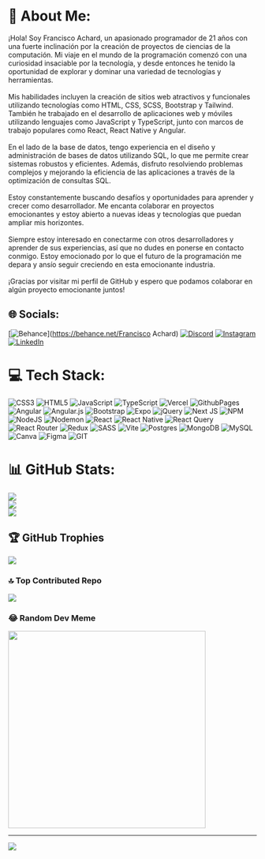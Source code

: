 # 💫 About Me:
¡Hola! Soy Francisco Achard, un apasionado programador de 21 años con una fuerte inclinación por la creación de proyectos de ciencias de la computación. Mi viaje en el mundo de la programación comenzó con una curiosidad insaciable por la tecnología, y desde entonces he tenido la oportunidad de explorar y dominar una variedad de tecnologías y herramientas.<br><br>Mis habilidades incluyen la creación de sitios web atractivos y funcionales utilizando tecnologías como HTML, CSS, SCSS, Bootstrap y Tailwind. También he trabajado en el desarrollo de aplicaciones web y móviles utilizando lenguajes como JavaScript y TypeScript, junto con marcos de trabajo populares como React, React Native y Angular.<br><br>En el lado de la base de datos, tengo experiencia en el diseño y administración de bases de datos utilizando SQL, lo que me permite crear sistemas robustos y eficientes. Además, disfruto resolviendo problemas complejos y mejorando la eficiencia de las aplicaciones a través de la optimización de consultas SQL.<br><br>Estoy constantemente buscando desafíos y oportunidades para aprender y crecer como desarrollador. Me encanta colaborar en proyectos emocionantes y estoy abierto a nuevas ideas y tecnologías que puedan ampliar mis horizontes.<br><br>Siempre estoy interesado en conectarme con otros desarrolladores y aprender de sus experiencias, así que no dudes en ponerse en contacto conmigo. Estoy emocionado por lo que el futuro de la programación me depara y ansío seguir creciendo en esta emocionante industria.<br><br>¡Gracias por visitar mi perfil de GitHub y espero que podamos colaborar en algún proyecto emocionante juntos!


## 🌐 Socials:
[![Behance](https://img.shields.io/badge/Behance-1769ff?logo=behance&logoColor=white)](https://behance.net/Francisco Achard) [![Discord](https://img.shields.io/badge/Discord-%237289DA.svg?logo=discord&logoColor=white)](https://discord.gg/FranAchard#0068) [![Instagram](https://img.shields.io/badge/Instagram-%23E4405F.svg?logo=Instagram&logoColor=white)](https://instagram.com/_fran_achard) [![LinkedIn](https://img.shields.io/badge/LinkedIn-%230077B5.svg?logo=linkedin&logoColor=white)](https://linkedin.com/in/Francisco-Achard) 

# 💻 Tech Stack:
![CSS3](https://img.shields.io/badge/css3-%231572B6.svg?style=for-the-badge&logo=css3&logoColor=white) ![HTML5](https://img.shields.io/badge/html5-%23E34F26.svg?style=for-the-badge&logo=html5&logoColor=white) ![JavaScript](https://img.shields.io/badge/javascript-%23323330.svg?style=for-the-badge&logo=javascript&logoColor=%23F7DF1E) ![TypeScript](https://img.shields.io/badge/typescript-%23007ACC.svg?style=for-the-badge&logo=typescript&logoColor=white) ![Vercel](https://img.shields.io/badge/vercel-%23000000.svg?style=for-the-badge&logo=vercel&logoColor=white) ![GithubPages](https://img.shields.io/badge/github%20pages-121013?style=for-the-badge&logo=github&logoColor=white) ![Angular](https://img.shields.io/badge/angular-%23DD0031.svg?style=for-the-badge&logo=angular&logoColor=white) ![Angular.js](https://img.shields.io/badge/angular.js-%23E23237.svg?style=for-the-badge&logo=angularjs&logoColor=white) ![Bootstrap](https://img.shields.io/badge/bootstrap-%238511FA.svg?style=for-the-badge&logo=bootstrap&logoColor=white) ![Expo](https://img.shields.io/badge/expo-1C1E24?style=for-the-badge&logo=expo&logoColor=#D04A37) ![jQuery](https://img.shields.io/badge/jquery-%230769AD.svg?style=for-the-badge&logo=jquery&logoColor=white) ![Next JS](https://img.shields.io/badge/Next-black?style=for-the-badge&logo=next.js&logoColor=white) ![NPM](https://img.shields.io/badge/NPM-%23CB3837.svg?style=for-the-badge&logo=npm&logoColor=white) ![NodeJS](https://img.shields.io/badge/node.js-6DA55F?style=for-the-badge&logo=node.js&logoColor=white) ![Nodemon](https://img.shields.io/badge/NODEMON-%23323330.svg?style=for-the-badge&logo=nodemon&logoColor=%BBDEAD) ![React](https://img.shields.io/badge/react-%2320232a.svg?style=for-the-badge&logo=react&logoColor=%2361DAFB) ![React Native](https://img.shields.io/badge/react_native-%2320232a.svg?style=for-the-badge&logo=react&logoColor=%2361DAFB) ![React Query](https://img.shields.io/badge/-React%20Query-FF4154?style=for-the-badge&logo=react%20query&logoColor=white) ![React Router](https://img.shields.io/badge/React_Router-CA4245?style=for-the-badge&logo=react-router&logoColor=white) ![Redux](https://img.shields.io/badge/redux-%23593d88.svg?style=for-the-badge&logo=redux&logoColor=white) ![SASS](https://img.shields.io/badge/SASS-hotpink.svg?style=for-the-badge&logo=SASS&logoColor=white) ![Vite](https://img.shields.io/badge/vite-%23646CFF.svg?style=for-the-badge&logo=vite&logoColor=white) ![Postgres](https://img.shields.io/badge/postgres-%23316192.svg?style=for-the-badge&logo=postgresql&logoColor=white) ![MongoDB](https://img.shields.io/badge/MongoDB-%234ea94b.svg?style=for-the-badge&logo=mongodb&logoColor=white) ![MySQL](https://img.shields.io/badge/mysql-%2300000f.svg?style=for-the-badge&logo=mysql&logoColor=white) ![Canva](https://img.shields.io/badge/Canva-%2300C4CC.svg?style=for-the-badge&logo=Canva&logoColor=white) ![Figma](https://img.shields.io/badge/figma-%23F24E1E.svg?style=for-the-badge&logo=figma&logoColor=white) ![GIT](https://img.shields.io/badge/Git-fc6d26?style=for-the-badge&logo=git&logoColor=white)
# 📊 GitHub Stats:
![](https://github-readme-stats.vercel.app/api?username=FranAchard&theme=radical&hide_border=false&include_all_commits=false&count_private=false)<br/>
![](https://github-readme-streak-stats.herokuapp.com/?user=FranAchard&theme=radical&hide_border=false)<br/>
![](https://github-readme-stats.vercel.app/api/top-langs/?username=FranAchard&theme=radical&hide_border=false&include_all_commits=false&count_private=false&layout=compact)

## 🏆 GitHub Trophies
![](https://github-profile-trophy.vercel.app/?username=FranAchard&theme=dark&no-frame=false&no-bg=true&margin-w=4)

### 🔝 Top Contributed Repo
![](https://github-contributor-stats.vercel.app/api?username=FranAchard&limit=5&theme=dark&combine_all_yearly_contributions=true)

### 😂 Random Dev Meme
<img src='https://randommeme-five.vercel.app/' style="height: 400px;"/>

---
[![](https://visitcount.itsvg.in/api?id=FranAchard&icon=0&color=0)](https://visitcount.itsvg.in)

<!-- Proudly created with GPRM ( https://gprm.itsvg.in ) -->
